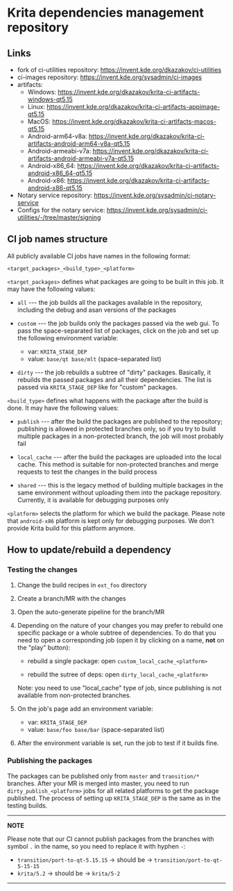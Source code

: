 # Krita dependencies management repository

## Links

* fork of ci-utilities repository: https://invent.kde.org/dkazakov/ci-utilities
* ci-images repository: https://invent.kde.org/sysadmin/ci-images
* artifacts:
    * Windows: https://invent.kde.org/dkazakov/krita-ci-artifacts-windows-qt5.15
    * Linux: https://invent.kde.org/dkazakov/krita-ci-artifacts-appimage-qt5.15
    * MacOS: https://invent.kde.org/dkazakov/krita-ci-artifacts-macos-qt5.15
    * Android-arm64-v8a: https://invent.kde.org/dkazakov/krita-ci-artifacts-android-arm64-v8a-qt5.15
    * Android-armeabi-v7a: https://invent.kde.org/dkazakov/krita-ci-artifacts-android-armeabi-v7a-qt5.15
    * Android-x86_64: https://invent.kde.org/dkazakov/krita-ci-artifacts-android-x86_64-qt5.15
    * Android-x86: https://invent.kde.org/dkazakov/krita-ci-artifacts-android-x86-qt5.15
* Notary service repository: https://invent.kde.org/sysadmin/ci-notary-service
* Configs for the notary service: https://invent.kde.org/sysadmin/ci-utilities/-/tree/master/signing

## CI job names structure

All publicly available CI jobs have names in the following format:

```
<target_packages>_<build_type>_<platform>
```

`<target_packages>` defines what packages are going to be built in this job. It may have the following values:

* `all` --- the job builds all the packages available in the repository, including the debug and asan versions of the packages

* `custom` --- the job builds only the packages passed via the web gui. To pass the space-separated list of packages, click on the job and set up the following environment variable:

    * var: `KRITA_STAGE_DEP`
    * value: `base/qt base/mlt` (space-separated list)

* `dirty` --- the job rebuilds a subtree of "dirty" packages. Basically, it rebuilds the passed packages and all their dependencies. The list is passed via `KRITA_STAGE_DEP` like for "custom" packages.

`<build_type>` defines what happens with the package after the build is done. It may have the following values:

* `publish` --- after the build the packages are published to the repository; publishing is allowed in protected branches only, so if you try to build multiple packages in a non-protected branch, the job will most probably fail

* `local_cache` --- after the build the packages are uploaded into the local cache. This method is suitable for non-protected branches and merge requests to test the changes in the build process

* `shared` --- this is the legacy method of building multiple backages in the same environment without uploading them into the package repository. Currently, it is available for debugging purposes only

`<platform>` selects the platform for which we build the package. Please note that `android-x86` platform is kept only for debugging purposes. We don't provide Krita build for this platform anymore.

## How to update/rebuild a dependency

### Testing the changes

1) Change the build recipes in `ext_foo` directory
2) Create a branch/MR with the changes
3) Open the auto-generate pipeline for the branch/MR
4) Depending on the nature of your changes you may prefer to rebuild one specific package or a whole subtree of dependencies. To do that you need to open a corresponding job (open it by clicking on a name, **not** on the "play" button):

    * rebuild a single package: open `custom_local_cache_<platform>`

    * rebuild the sutree of deps: open `dirty_local_cache_<platform>`

    Note: you need to use "local_cache" type of job, since publishing is not available from non-protected branches.

5) On the job's page add an environment variable:

    * var: `KRITA_STAGE_DEP`
    * value: `base/foo base/bar` (space-separated list)

6) After the environment variable is set, run the job to test if it builds fine.

### Publishing the packages

The packages can be published only from `master` and `transition/*` branches. After your MR is merged into master, you need to run `dirty_publish_<platform>` jobs for all related platforms to get the package published. The process of setting up `KRITA_STAGE_DEP` is the same as in the testing builds.

---
**NOTE**

Please note that our CI cannot publish packages from the branches with symbol `.` in the name, so you need to replace it with hyphen `-`:

* `transition/port-to-qt-5.15.15` -> should be -> `transition/port-to-qt-5-15-15`
* `krita/5.2` -> should be -> `krita/5-2`

---